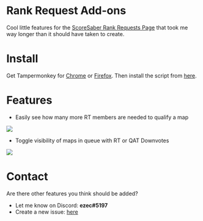 # Rank Request Add-ons


Cool little features for the [ScoreSaber Rank Requests Page](https://scoresaber.com/ranking/requests) that took me way longer than it should have taken to create.

# Install

Get Tampermonkey for [Chrome](https://chrome.google.com/webstore/detail/tampermonkey/dhdgffkkebhmkfjojejmpbldmpobfkfo) or [Firefox](https://addons.mozilla.org/firefox/addon/tampermonkey/). Then install the script from [here](https://github.com/eZconfirmed/rank-request-addon/raw/master/main.user.js).

# Features

- Easily see how many more RT members are needed to qualify a map

![](https://github.com/eZconfirmed/rank-request-addon/blob/master/doc/rtneeded.PNG)

- Toggle visibility of maps in queue with RT or QAT Downvotes

![](https://github.com/eZconfirmed/rank-request-addon/blob/master/doc/hidebutton.gif)

# Contact
Are there other features you think should be added? 
- Let me know on Discord: **ezec#5197**
- Create a new issue: [here](https://github.com/eZconfirmed/rank-request-addon/issues/new)
